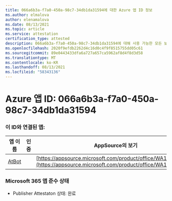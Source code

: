 ```yaml
---
title: 066a6b3a-f7a0-450a-98c7-34db1da31594에 대한 Azure 앱 ID 정보
ms.author: elmalova
author: elenamalova
ms.date: 08/13/2021
ms.topic: article
ms.service: attestation
certification_type: attested
description: 066a6b3a-f7a0-450a-98c7-34db1da31594에 대해 사용 가능한 모든 보안 및 규정 준수 정보입니다.
ms.openlocfilehash: 2020f9efdb2262d4c16d0c4f9f8515755dd05c61
ms.sourcegitcommit: 89e0443433dfa6a727a657ca5962af8d4f8d3d58
ms.translationtype: MT
ms.contentlocale: ko-KR
ms.lasthandoff: 08/13/2021
ms.locfileid: "58343136"
---
```

# <a name="azure-app-id-066a6b3a-f7a0-450a-98c7-34db1da31594"></a>Azure 앱 ID: 066a6b3a-f7a0-450a-98c7-34db1da31594


### <a name="apps-associated-with-this-id"></a>이 ID와 연결된 앱:
| **앱 이름** | **인증** | **AppSource의 보기** |
|--------------|---------------|-----------------------|
| [AtBot](https://docs.microsoft.com/microsoft-365-app-certification/forward/WA104381219) |  | [https://appsource.microsoft.com/product/office/WA104381219](https://appsource.microsoft.com/product/office/WA104381219) |

### <a name="microsoft-365-app-compliance-status"></a>Microsoft 365 앱 준수 상태
- Publisher Attestaton 상태: 완료
